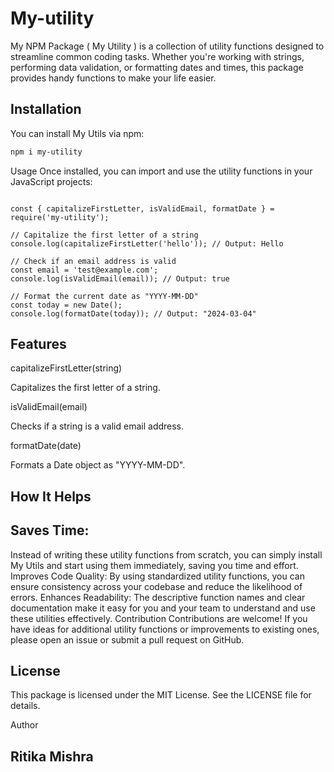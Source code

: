 # My-utility
My NPM Package 
( My Utility ) is a collection of utility functions designed to streamline common coding tasks. Whether you're working with strings, performing data validation, or formatting dates and times, this package provides handy functions to make your life easier.

## Installation

You can install My Utils via npm:

```bash
npm i my-utility
```
Usage
Once installed, you can import and use the utility functions in your JavaScript projects:

```

const { capitalizeFirstLetter, isValidEmail, formatDate } = require('my-utility');

// Capitalize the first letter of a string
console.log(capitalizeFirstLetter('hello')); // Output: Hello

// Check if an email address is valid
const email = 'test@example.com';
console.log(isValidEmail(email)); // Output: true

// Format the current date as "YYYY-MM-DD"
const today = new Date();
console.log(formatDate(today)); // Output: "2024-03-04"

```
 ## Features

capitalizeFirstLetter(string)

Capitalizes the first letter of a string.

isValidEmail(email)

Checks if a string is a valid email address.

formatDate(date)

Formats a Date object as "YYYY-MM-DD".

## How It Helps

 ## Saves Time:

Instead of writing these utility functions from scratch, you can simply install My Utils and start using them immediately, saving you time and effort.
Improves Code Quality: By using standardized utility functions, you can ensure consistency across your codebase and reduce the likelihood of errors.
Enhances Readability: The descriptive function names and clear documentation make it easy for you and your team to understand and use these utilities effectively.
Contribution
Contributions are welcome! If you have ideas for additional utility functions or improvements to existing ones, please open an issue or submit a pull request on GitHub.

## License
This package is licensed under the MIT License. See the LICENSE file for details.

Author 
## Ritika Mishra


